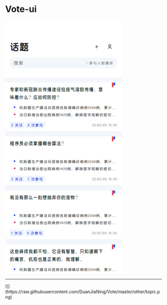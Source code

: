 # Vote-ui
![](https://raw.githubusercontent.com/DuanJiaNing/Vote/master/other/main.png)
<hr>
![](https://raw.githubusercontent.com/DuanJiaNing/Vote/master/other/topic.png)
